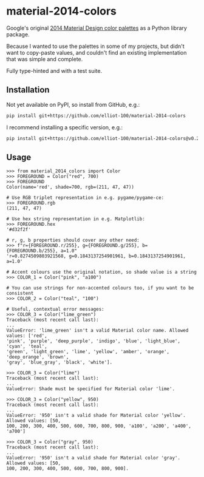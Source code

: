 # material-2014-colors

Google's original [2014 Material Design color palettes](https://m2.material.io/design/color/the-color-system.html#tools-for-picking-colors)
as a Python library package.

Because I wanted to use the palettes in some of my projects, but didn't want to
copy-paste values, and couldn't find an existing implementation that was simple
and complete.

Fully type-hinted and with a test suite.

## Installation

Not yet available on PyPI, so install from GitHub, e.g.:

```sh
pip install git+https://github.com/elliot-100/material-2014-colors
```

I recommend installing a specific version, e.g.:

```sh
pip install git+https://github.com/elliot-100/material-2014-colors@v0.2.0
```

## Usage

```pycon
>>> from material_2014_colors import Color
>>> FOREGROUND = Color("red", 700)
>>> FOREGROUND
Color(name='red', shade=700, rgb=(211, 47, 47))

# Use RGB triplet representation in e.g. pygame/pygame-ce:
>>> FOREGROUND.rgb
(211, 47, 47)

# Use hex string representation in e.g. Matplotlib:
>>> FOREGROUND.hex
'#d32f2f'

# r, g, b properties should cover any other need:
>>> f"r={FOREGROUND.r/255}, g={FOREGROUND.g/255}, b={FOREGROUND.b/255}, a=1.0"
'r=0.8274509803921568, g=0.1843137254901961, b=0.1843137254901961, a=1.0'

# Accent colours use the original notation, so shade value is a string  
>>> COLOR_1 = Color("pink", "a100")

# You can use strings for non-accented colours too, if you want to be consistent
>>> COLOR_2 = Color("teal", "100")

# Useful, contextual error messages:
>>> COLOR_3 = Color("lime_green") 
Traceback (most recent call last):
...
ValueError: 'lime_green' isn't a valid Material color name. Allowed values: ['red', 
'pink', 'purple', 'deep_purple', 'indigo', 'blue', 'light_blue', 'cyan', 'teal', 
'green', 'light_green', 'lime', 'yellow', 'amber', 'orange', 'deep_orange', 'brown', 
'gray', 'blue_gray', 'black', 'white'].

>>> COLOR_3 = Color("lime")
Traceback (most recent call last):
...
ValueError: Shade must be specified for Material color 'lime'.

>>> COLOR_3 = Color("yellow", 950)
Traceback (most recent call last):
...
ValueError: '950' isn't a valid shade for Material color 'yellow'. Allowed values: [50, 
100, 200, 300, 400, 500, 600, 700, 800, 900, 'a100', 'a200', 'a400', 'a700']

>>> COLOR_3 = Color("gray", 950)
Traceback (most recent call last):
...
ValueError: '950' isn't a valid shade for Material color 'gray'. Allowed values: [50, 
100, 200, 300, 400, 500, 600, 700, 800, 900].
```
